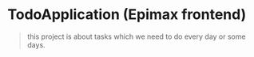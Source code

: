# TodoApplication (Epimax frontend)
> this project is about tasks which we need to do every day or some days.
